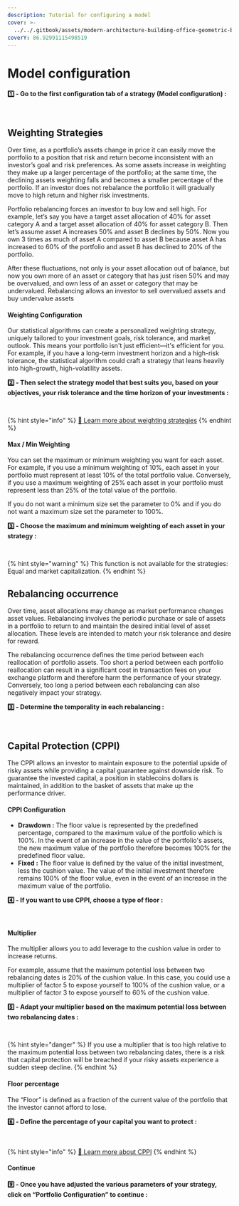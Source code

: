 ```yaml
---
description: Tutorial for configuring a model
cover: >-
  ../../.gitbook/assets/modern-architecture-building-office-geometric-blue-2560x1440-6640.jpeg
coverY: 86.92991115498519
---
```


# Model configuration

**1️⃣ - Go to the first configuration tab of a strategy (Model configuration) :**&#x20;

<figure><img src="../../.gitbook/assets/Capture d’écran 2023-11-04 à 22.49.21.png" alt=""><figcaption></figcaption></figure>

## Weighting Strategies

Over time, as a portfolio’s assets change in price it can easily move the portfolio to a position that risk and return become inconsistent with an investor’s goal and risk preferences. As some assets increase in weighting they make up a larger percentage of the portfolio; at the same time, the declining assets weighting falls and becomes a smaller percentage of the portfolio. If an investor does not rebalance the portfolio it will gradually move to high return and higher risk investments.

Portfolio rebalancing forces an investor to buy low and sell high. For example, let’s say you have a target asset allocation of 40% for asset category A and a target asset allocation of 40% for asset category B. Then let’s assume asset A increases 50% and asset B declines by 50%. Now you own 3 times as much of asset A compared to asset B because asset A has increased to 60% of the portfolio and asset B has declined to 20% of the portfolio.

After these fluctuations, not only is your asset allocation out of balance, but now you own more of an asset or category that has just risen 50% and may be overvalued, and own less of an asset or category that may be undervalued. Rebalancing allows an investor to sell overvalued assets and buy undervalue assets

#### Weighting **Configuration**

Our statistical algorithms can create a personalized weighting strategy, uniquely tailored to your investment goals, risk tolerance, and market outlook. This means your portfolio isn't just efficient—it's efficient for you. For example, if you have a long-term investment horizon and a high-risk tolerance, the statistical algorithm could craft a strategy that leans heavily into high-growth, high-volatility assets.

**2️⃣  - Then select the strategy model that best suits you, based on your objectives, your risk tolerance and the time horizon of your investments :**&#x20;

<figure><img src="../../.gitbook/assets/Capture d’écran 2023-11-04 à 22.48.52.png" alt=""><figcaption></figcaption></figure>

{% hint style="info" %}
[🔗 Learn more about weighting strategies](../strategies/)
{% endhint %}

#### Max / Min Weighting

You can set the maximum or minimum weighting you want for each asset. For example, if you use a minimum weighting of 10%, each asset in your portfolio must represent at least 10% of the total portfolio value. Conversely, if you use a maximum weighting of 25% each asset in your portfolio must represent less than 25% of the total value of the portfolio.

If you do not want a minimum size set the parameter to 0% and if you do not want a maximum size set the parameter to 100%.

**3️⃣ - Choose the maximum and minimum weighting of each asset in your strategy :**

<figure><img src="../../.gitbook/assets/Capture d’écran 2023-11-07 à 14.27.11.png" alt=""><figcaption></figcaption></figure>

{% hint style="warning" %}
This function is not available for the strategies: Equal and market capitalization.
{% endhint %}

## Rebalancing occurrence

Over time, asset allocations may change as market performance changes asset values. Rebalancing involves the periodic purchase or sale of assets in a portfolio to return to and maintain the desired initial level of asset allocation. These levels are intended to match your risk tolerance and desire for reward.

The rebalancing occurrence defines the time period between each reallocation of portfolio assets. Too short a period between each portfolio reallocation can result in a significant cost in transaction fees on your exchange platform and therefore harm the performance of your strategy. Conversely, too long a period between each rebalancing can also negatively impact your strategy.

**3️⃣ - Determine the temporality in each rebalancing :**

<figure><img src="../../.gitbook/assets/Capture d’écran 2023-11-05 à 00.33.11.png" alt=""><figcaption></figcaption></figure>

## Capital Protection (CPPI)

The CPPI allows an investor to maintain exposure to the potential upside of risky assets while providing a capital guarantee against downside risk. To guarantee the invested capital, a position in stablecoins dollars is maintained, in addition to the basket of assets that make up the performance driver.

#### **CPPI Configuration**

* **Drawdown :** The floor value is represented by the predefined percentage, compared to the maximum value of the portfolio which is 100%. In the event of an increase in the value of the portfolio's assets, the new maximum value of the portfolio therefore becomes 100% for the predefined floor value.
* **Fixed :** The floor value is defined by the value of the initial investment, less the cushion value. The value of the initial investment therefore remains 100% of the floor value, even in the event of an increase in the maximum value of the portfolio.

**4️⃣ - If you want to use CPPI, choose a type of floor :**

<figure><img src="../../.gitbook/assets/Capture d’écran 2023-11-05 à 00.48.11.png" alt=""><figcaption></figcaption></figure>

#### Multiplier

The multiplier allows you to add leverage to the cushion value in order to increase returns.

For example, assume that the maximum potential loss between two rebalancing dates is 20% of the cushion value. In this case, you could use a multiplier of factor 5 to expose yourself to 100% of the cushion value, or a multiplier of factor 3 to expose yourself to 60% of the cushion value.

**5️⃣ - Adapt your multiplier based on the maximum potential loss between two rebalancing dates :**

<figure><img src="../../.gitbook/assets/Capture d’écran 2023-11-06 à 17.58.14.png" alt=""><figcaption></figcaption></figure>

{% hint style="danger" %}
If you use a multiplier that is too high relative to the maximum potential loss between two rebalancing dates, there is a risk that capital protection will be breached if your risky assets experience a sudden steep decline.
{% endhint %}

#### Floor percentage&#x20;

The “Floor” is defined as a fraction of the current value of the portfolio that the investor cannot afford to lose.

**6️⃣ - Define the percentage of your capital you want to protect :**

<figure><img src="../../.gitbook/assets/Capture d’écran 2023-11-06 à 00.29.45.png" alt=""><figcaption></figcaption></figure>

{% hint style="info" %}
[🔗 Learn more about CPPI](../capital-protection.md)
{% endhint %}

#### Continue

**9️⃣ - Once you have adjusted the various parameters of your strategy, click on “Portfolio Configuration” to continue :**

<figure><img src="../../.gitbook/assets/Capture d’écran 2023-11-07 à 14.45.24.png" alt=""><figcaption></figcaption></figure>

